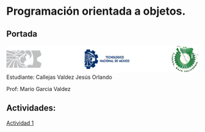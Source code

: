# Programación orientada a objetos.
## Portada
![Imagen](https://github.com/FutureOfOrlando/POO/blob/master/img/LogoTNM.png)
Estudiante: Callejas Valdez Jesús Orlando
 
Prof: Mario Garcia Valdez 



## Actividades: 
[Actividad 1](./Setup/README.md)

